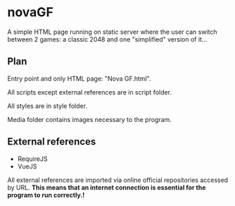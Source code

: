 # novaGF
A simple HTML page running on static server where the user can switch between 2 games: a classic 2048 and one "simplified" version of it...

## Plan
Entry point and only HTML page: "Nova GF.html".

All scripts except external references are in script folder.

All styles are in style folder.

Media folder contains images necessary to the program.

## External references
* RequireJS
* VueJS

All external references are imported via online official repositories accessed by URL. **This means that an internet connection is essential for the program to run correctly.!**
